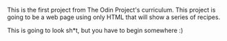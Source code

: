 This is the first project from The Odin Project's curriculum. This project is going to be a web page using only HTML that will show a series of recipes.

This is going to look sh*t, but you have to begin somewhere :)